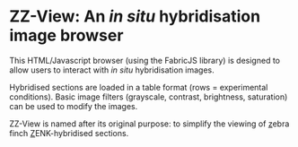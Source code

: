 # ZZ-View: An <i>in situ</i> hybridisation image browser

This HTML/Javascript browser (using the FabricJS library) is designed to allow users to interact with <i>in situ</i> hybridisation images. 

Hybridised sections are loaded in a table format (rows = experimental conditions). Basic image filters (grayscale, contrast, brightness, saturation) can be used to modify the images.

ZZ-View is named after its original purpose: to simplify the viewing of <u>z</u>ebra finch <u>Z</u>ENK-hybridised sections.
